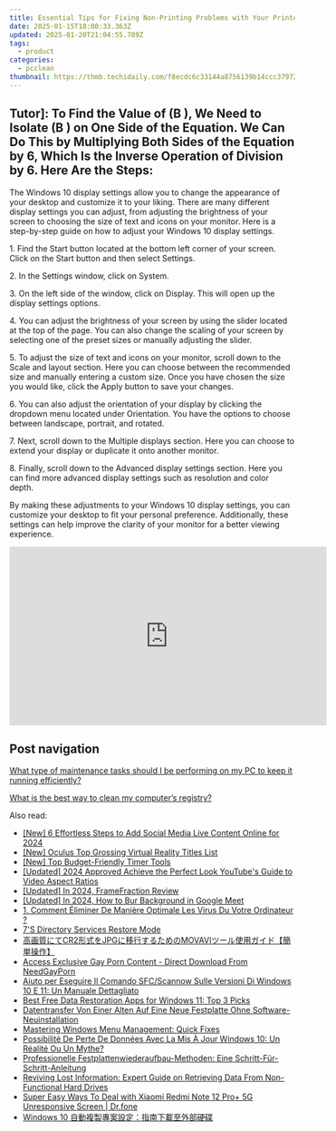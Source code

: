 ```yaml
---
title: Essential Tips for Fixing Non-Printing Problems with Your Printer by YL Software Experts
date: 2025-01-15T18:00:33.363Z
updated: 2025-01-20T21:04:55.789Z
tags:
  - product
categories:
  - pcclean
thumbnail: https://thmb.techidaily.com/f8ecdc6c33144a8756139b14ccc37972ba5fac5122e75e4781350dfcc5ba234f.jpg
---
```


## Tutor]: To Find the Value of \(B \), We Need to Isolate \(B \) on One Side of the Equation. We Can Do This by Multiplying Both Sides of the Equation by 6, Which Is the Inverse Operation of Division by 6. Here Are the Steps:

The Windows 10 display settings allow you to change the appearance of your desktop and customize it to your liking. There are many different display settings you can adjust, from adjusting the brightness of your screen to choosing the size of text and icons on your monitor. Here is a step-by-step guide on how to adjust your Windows 10 display settings. 

1\. Find the Start button located at the bottom left corner of your screen. Click on the Start button and then select Settings.

2\. In the Settings window, click on System.

3\. On the left side of the window, click on Display. This will open up the display settings options. 

4\. You can adjust the brightness of your screen by using the slider located at the top of the page. You can also change the scaling of your screen by selecting one of the preset sizes or manually adjusting the slider.

5\. To adjust the size of text and icons on your monitor, scroll down to the Scale and layout section. Here you can choose between the recommended size and manually entering a custom size. Once you have chosen the size you would like, click the Apply button to save your changes.

6\. You can also adjust the orientation of your display by clicking the dropdown menu located under Orientation. You have the options to choose between landscape, portrait, and rotated.

7\. Next, scroll down to the Multiple displays section. Here you can choose to extend your display or duplicate it onto another monitor.

8\. Finally, scroll down to the Advanced display settings section. Here you can find more advanced display settings such as resolution and color depth. 

By making these adjustments to your Windows 10 display settings, you can customize your desktop to fit your personal preference. Additionally, these settings can help improve the clarity of your monitor for a better viewing experience.

<!-- affiliate ads begin -->
<iframe width="560" height="315" src="https://www.youtube.com/embed/QPAKth3O_5c?si=M69YSY0Mk_gsdU0Q" title="YouTube video player" frameborder="0" allow="accelerometer; autoplay; clipboard-write; encrypted-media; gyroscope; picture-in-picture; web-share" referrerpolicy="strict-origin-when-cross-origin" allowfullscreen></iframe>
<!-- affiliate ads end -->

## Post navigation

[What type of maintenance tasks should I be performing on my PC to keep it running efficiently?](https://tools.techidaily.com/pcclean/products/)

[What is the best way to clean my computer’s registry?](https://tools.techidaily.com/pcclean/products/)

<ins class="adsbygoogle"
     style="display:block"
     data-ad-format="autorelaxed"
     data-ad-client="ca-pub-7571918770474297"
     data-ad-slot="1223367746"></ins>

<ins class="adsbygoogle"
     style="display:block"
     data-ad-client="ca-pub-7571918770474297"
     data-ad-slot="8358498916"
     data-ad-format="auto"
     data-full-width-responsive="true"></ins>

<span class="atpl-alsoreadstyle">Also read:</span>
<div><ul>
<li><a href="https://facebook-video-files.techidaily.com/new-6-effortless-steps-to-add-social-media-live-content-online-for-2024/"><u>[New] 6 Effortless Steps to Add Social Media Live Content Online for 2024</u></a></li>
<li><a href="https://extra-guidance.techidaily.com/new-oculus-top-grossing-virtual-reality-titles-list/"><u>[New] Oculus Top Grossing Virtual Reality Titles List</u></a></li>
<li><a href="https://fox-friendly.techidaily.com/new-top-budget-friendly-timer-tools/"><u>[New] Top Budget-Friendly Timer Tools</u></a></li>
<li><a href="https://facebook-video-share.techidaily.com/updated-2024-approved-achieve-the-perfect-look-youtubes-guide-to-video-aspect-ratios/"><u>[Updated] 2024 Approved Achieve the Perfect Look YouTube's Guide to Video Aspect Ratios</u></a></li>
<li><a href="https://video-screen-grab.techidaily.com/updated-in-2024-framefraction-review/"><u>[Updated] In 2024, FrameFraction Review</u></a></li>
<li><a href="https://video-capture.techidaily.com/updated-in-2024-how-to-bur-background-in-google-meet/"><u>[Updated] In 2024, How to Bur Background in Google Meet</u></a></li>
<li><a href="https://win-exclusive.techidaily.com/1-comment-eliminer-de-maniere-optimale-les-virus-du-votre-ordinateur/"><u>1. Comment Éliminer De Manière Optimale Les Virus Du Votre Ordinateur ?</u></a></li>
<li><a href="https://win-exclusive.techidaily.com/7s-directory-services-restore-mode/"><u>7'S Directory Services Restore Mode</u></a></li>
<li><a href="https://some-guidance.techidaily.com/cr2jpgmovavi/"><u>高画質にてCR2形式をJPGに移行するためのMOVAVIツール使用ガイド【簡単操作】</u></a></li>
<li><a href="https://discover-forum.techidaily.com/access-exclusive-gay-porn-content-direct-download-from-needgayporn/"><u>Access Exclusive Gay Porn Content - Direct Download From NeedGayPorn</u></a></li>
<li><a href="https://win-exclusive.techidaily.com/aiuto-per-eseguire-il-comando-sfcscannow-sulle-versioni-di-windows-10-e-11-un-manuale-dettagliato/"><u>Aiuto per Eseguire Il Comando SFC/Scannow Sulle Versioni Di Windows 10 E 11: Un Manuale Dettagliato</u></a></li>
<li><a href="https://win-exclusive.techidaily.com/best-free-data-restoration-apps-for-windows-11-top-3-picks/"><u>Best Free Data Restoration Apps for Windows 11: Top 3 Picks</u></a></li>
<li><a href="https://win-exclusive.techidaily.com/datentransfer-von-einer-alten-auf-eine-neue-festplatte-ohne-software-neuinstallation/"><u>Datentransfer Von Einer Alten Auf Eine Neue Festplatte Ohne Software-Neuinstallation</u></a></li>
<li><a href="https://windows11.techidaily.com/mastering-windows-menu-management-quick-fixes/"><u>Mastering Windows Menu Management: Quick Fixes</u></a></li>
<li><a href="https://win-exclusive.techidaily.com/possibilite-de-perte-de-donnees-avec-la-mis-a-jour-windows-10-un-realite-ou-un-mythe/"><u>Possibilité De Perte De Données Avec La Mis À Jour Windows 10: Un Réalité Ou Un Mythe?</u></a></li>
<li><a href="https://win-exclusive.techidaily.com/professionelle-festplattenwiederaufbau-methoden-eine-schritt-fur-schritt-anleitung/"><u>Professionelle Festplattenwiederaufbau-Methoden: Eine Schritt-Für-Schritt-Anleitung</u></a></li>
<li><a href="https://win-exclusive.techidaily.com/reviving-lost-information-expert-guide-on-retrieving-data-from-non-functional-hard-drives/"><u>Reviving Lost Information: Expert Guide on Retrieving Data From Non-Functional Hard Drives</u></a></li>
<li><a href="https://howto.techidaily.com/super-easy-ways-to-deal-with-xiaomi-redmi-note-12-proplus-5g-unresponsive-screen-drfone-by-drfone-fix-android-problems-fix-android-problems/"><u>Super Easy Ways To Deal with Xiaomi Redmi Note 12 Pro+ 5G Unresponsive Screen | Dr.fone</u></a></li>
<li><a href="https://win-exclusive.techidaily.com/1728496974795-windows-10/"><u>Windows 10 自動複製專案設定：指南下載至外部硬碟</u></a></li>
</ul></div>

